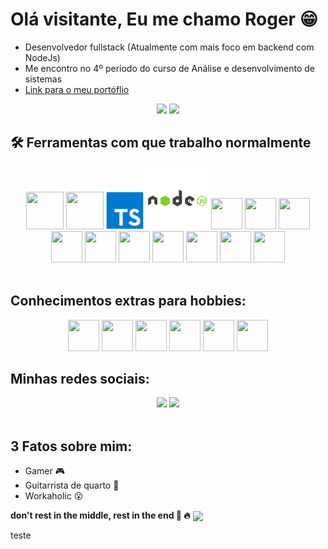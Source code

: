 
# Olá visitante, Eu me chamo Roger :grin:
- Desenvolvedor fullstack (Atualmente com mais foco em backend com NodeJs)
- Me encontro no 4º período do curso de Análise e desenvolvimento de sistemas
- <a href="https://rogeralbuquerque.github.io/portfolio/"> Link para o meu portóflio </a>

<div align="center">
 <img height="160em" src="https://github-readme-stats-three-rho-95.vercel.app/api?username=RogerAlbuquerque&show_icons=true&theme=radical"/>
 <img height="160em" src="https://github-readme-stats-three-rho-95.vercel.app/api/top-langs/?theme=radical&layout=compact&username=RogerAlbuquerque&langs_count=7"/>
<!--  <img height="160em" src="https://github-readme-streak-stats.herokuapp.com/?user=RogerAlbuquerque&theme=radical&hide_border=false"/> -->
</div>


## 🛠 **Ferramentas com que trabalho normalmente**

<div align="center">
     <img src="https://cdn.jsdelivr.net/gh/devicons/devicon/icons/react/react-original-wordmark.svg"                width="60"  height="60"/>     
     <img src="https://cdn.jsdelivr.net/gh/devicons/devicon/icons/nextjs/nextjs-original-wordmark.svg"              width="60"  height="60"/> 
     <img src="https://raw.githubusercontent.com/devicons/devicon/master/icons/typescript/typescript-original.svg"  width="60"  height="60"/>
     <img src="https://raw.githubusercontent.com/devicons/devicon/master/icons/nodejs/nodejs-original-wordmark.svg" width="100" height="100"/>
     <img src="https://cdn.jsdelivr.net/gh/devicons/devicon/icons/express/express-original-wordmark.svg"            width="50"  height="50"/>
     <img src="https://cdn.jsdelivr.net/gh/devicons/devicon/icons/mongodb/mongodb-original-wordmark.svg"            width="50"  height="50"/>
     <img src="https://cdn.jsdelivr.net/gh/devicons/devicon/icons/mysql/mysql-original-wordmark.svg"                width="50"  height="50"/>
     <img src="https://cdn.jsdelivr.net/gh/devicons/devicon/icons/docker/docker-original-wordmark.svg"              width="50"  height="50"/>
     <img src="https://cdn.jsdelivr.net/gh/devicons/devicon/icons/npm/npm-original-wordmark.svg"                    width="50"  height="50"/>
     <img src="https://cdn.jsdelivr.net/gh/devicons/devicon/icons/figma/figma-original.svg"                         width="50"  height="50"/>
     <img src="https://cdn.jsdelivr.net/gh/devicons/devicon/icons/html5/html5-original.svg"                         width="50"  height="50"/>           
     <img src="https://cdn.jsdelivr.net/gh/devicons/devicon/icons/css3/css3-original-wordmark.svg"                  width="50"  height="50"/>     
     <img src="https://cdn.jsdelivr.net/gh/devicons/devicon/icons/bootstrap/bootstrap-original-wordmark.svg"        width="50"  height="50"/> 
     <img src="https://cdn.jsdelivr.net/gh/devicons/devicon/icons/javascript/javascript-original.svg"               width="50"  height="50"/>
</div>
<br>

## Conhecimentos extras para hobbies:

<div align="center"> 
     <img src="https://cdn.jsdelivr.net/gh/devicons/devicon/icons/php/php-original.svg"                     width="50" height="50"/>
     <img src="https://cdn.jsdelivr.net/gh/devicons/devicon/icons/apache/apache-original-wordmark.svg"      width="50" height="50"/>
     <img src="https://cdn.jsdelivr.net/gh/devicons/devicon/icons/mysql/mysql-original-wordmark.svg"        width="50" height="50"/>
     <img src="https://cdn.jsdelivr.net/gh/devicons/devicon/icons/linux/linux-original.svg"                 width="50" height="50"/>
     <img src="https://cdn.jsdelivr.net/gh/devicons/devicon/icons/c/c-original.svg"                         width="50" height="50"/>
     <img src="https://cdn.jsdelivr.net/gh/devicons/devicon/icons/cplusplus/cplusplus-original.svg"         width="50" height="50"/>
</div>

## Minhas redes sociais:
<div align="center"> 
<a href="https://instagram.com/estudahack" target="_blank"><img src="https://img.shields.io/badge/-Instagram-%23E4405F?style=for-the-badge&logo=instagram&logoColor=white" target="_blank"></a>
<a href="https://www.linkedin.com/in/roger-albuquerque" target="_blank"><img src="https://img.shields.io/badge/-LinkedIn-%230077B5?style=for-the-badge&logo=linkedin&logoColor=white" target="_blank"></a> 
</div> 

<br>

## 3 Fatos sobre mim:
   - Gamer :video_game:
   - Guitarrista de quarto :guitar:
   - Workaholic :open_mouth: 
   
 
**don't rest in the middle, rest in the end :triumph: :fire:**
<img align="center" src="https://profile-counter.glitch.me/RogerAlbuquerque/count.svg" />
          

teste
